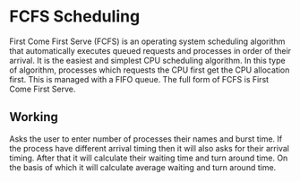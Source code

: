 # FCFS Scheduling
First Come First Serve (FCFS) is an operating system scheduling algorithm that automatically executes queued requests and processes in order of their arrival. It is the easiest and simplest CPU scheduling algorithm. In this type of algorithm, processes which requests the CPU first get the CPU allocation first. This is managed with a FIFO queue. The full form of FCFS is First Come First Serve.

## Working
Asks the user to enter number of processes their names and burst time. If the process have different arrival timing then it will also asks for their arrival timing. After that it will calculate their waiting time and turn around time. On the basis of which it will calculate average waiting and turn around time.

